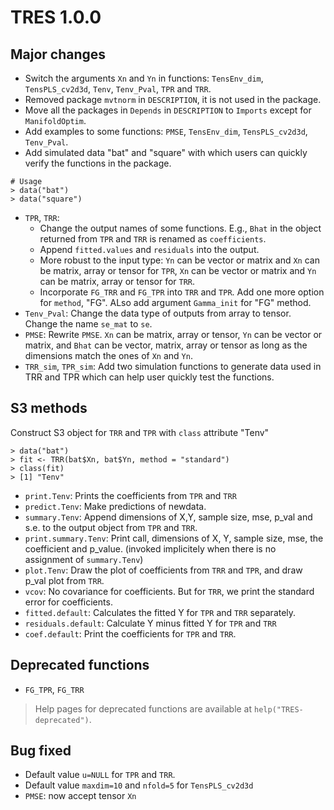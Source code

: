 # TRES 1.0.0

## Major changes
- Switch the arguments `Xn` and `Yn` in functions: `TensEnv_dim`, `TensPLS_cv2d3d`, `Tenv`, `Tenv_Pval`, `TPR` and `TRR`.
- Removed package `mvtnorm` in `DESCRIPTION`, it is not used in the package.
- Move all the packages in `Depends` in `DESCRIPTION` to `Imports` except for `ManifoldOptim`.
- Add examples to some functions: `PMSE`, `TensEnv_dim`, `TensPLS_cv2d3d`, `Tenv_Pval`.
- Add simulated data "bat" and "square" with which users can quickly verify the functions in the package.
```
# Usage
> data("bat")
> data("square")
```
- `TPR`, `TRR`: 
  - Change the output names of some functions. E.g., `Bhat` in the object returned from `TPR` and `TRR` is renamed as `coefficients`.
  - Append `fitted.values` and `residuals` into the output.
  - More robust to the input type: `Yn` can be vector or matrix and `Xn` can be matrix, array or tensor for `TPR`, `Xn` can be vector or
  matrix and `Yn` can be matrix, array or tensor for `TRR`.
  - Incorporate `FG_TRR` and `FG_TPR` into `TRR` and `TPR`. Add one more option for `method`, "FG". ALso add argument `Gamma_init` for "FG" method. 
- `Tenv_Pval`: Change the data type of outputs from array to tensor. Change the name `se_mat` to `se`.
- `PMSE`: Rewrite `PMSE`. `Xn` can be matrix, array or tensor, `Yn` can be vector or matrix, and `Bhat` can be vector, matrix, array or tensor
as long as the dimensions match the ones of `Xn` and `Yn`.
- `TRR_sim`, `TPR_sim`: Add two simulation functions to generate data used in TRR and TPR which can help user quickly test the functions.


## S3 methods
Construct S3 object for `TRR` and `TPR` with `class` attribute "Tenv"
```
> data("bat")
> fit <- TRR(bat$Xn, bat$Yn, method = "standard")
> class(fit)
> [1] "Tenv"
```
- `print.Tenv`: Prints the coefficients from `TPR` and `TRR`
- `predict.Tenv`: Make predictions of newdata.
- `summary.Tenv`: Append dimensions of X,Y, sample size, mse, p_val and s.e. to the output object from `TPR` and `TRR`.
- `print.summary.Tenv`: Print call, dimensions of X, Y, sample size, mse, the coefficient and p_value. (invoked implicitely when there is 
no assignment of `summary.Tenv`)
- `plot.Tenv`: Draw the plot of coefficients from `TRR` and `TPR`, and draw p_val plot from `TRR`. 
- `vcov`: No covariance for coefficients. But for `TRR`, we print the standard error for coefficients.
- `fitted.default`: Calculates the fitted Y for `TPR` and `TRR` separately.
- `residuals.default`: Calculate Y minus fitted Y for `TPR` and `TRR`
- `coef.default`: Print the coefficients for `TPR` and `TRR`.

## Deprecated functions
- `FG_TPR`, `FG_TRR`
>  Help pages for deprecated functions are available at `help("TRES-deprecated")`.

## Bug fixed
- Default value `u=NULL` for `TPR` and `TRR`.
- Default value `maxdim=10` and `nfold=5` for `TensPLS_cv2d3d`
- `PMSE`: now accept tensor `Xn`
